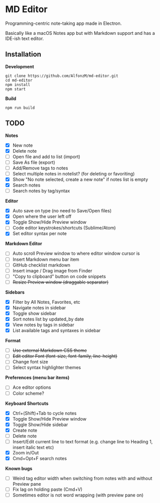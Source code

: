 MD Editor
===============

Programming-centric note-taking app made in Electron.

Basically like a macOS Notes app but with Markdown support and has a IDE-ish text editor.

## Installation

__Development__

```
git clone https://github.com/AlfonzM/md-editor.git
cd md-editor
npm install
npm start
```

__Build__

```
npm run build
```

## TODO

__Notes__
- [x] New note
- [x] Delete note
- [ ] Open file and add to list (import)
- [ ] Save As file (export)
- [ ] Add/Remove tags to notes
- [ ] Select multiple notes in notelist? (for deleting or favoriting)
- [x] Show "No note selected, create a new note" if notes list is empty
- [x] Search notes
- [ ] Search notes by tag/syntax

__Editor__
- [x] Auto save on type (no need to Save/Open files)
- [x] Open where the user left off
- [x] Toggle Show/Hide Preview window
- [ ] Code editor keystrokes/shortcuts (Sublime/Atom)
- [x] Set editor syntax per note

__Markdown Editor__
- [ ] Auto scroll Preview window to where editor window cursor is
- [ ] Insert Markdown menu bar item
- [ ] GitHub checklist markdown
- [ ] Insert image / Drag image from Finder
- [ ] "Copy to clipboard" button on code snippets
- [ ] ~~Resize Preview window (draggable separator)~~

__Sidebars__
- [x] Filter by All Notes, Favorites, etc
- [x] Navigate notes in sidebar
- [x] Toggle show sidebar
- [x] Sort notes list by updated_by date
- [x] View notes by tags in sidebar
- [x] List available tags and syntaxes in sidebar

__Format__
- [ ] ~~Use external Markdown CSS theme~~
- [ ] ~~Edit editor Font (font-size, font-family, line-height)~~
- [ ] Change font size
- [ ] Select syntax highlighter themes

__Preferences (menu bar items)__
- [ ] Ace editor options
- [ ] Color scheme?

__Keyboard Shortcuts__
- [x] Ctrl+(Shift)+Tab to cycle notes
- [x] Toggle Show/Hide Preview window
- [x] Toggle Show/Hide sidebar
- [x] Create note
- [ ] Delete note
- [ ] Insert/Edit current line to text format (e.g. change line to Heading 1, insert italic text etc)
- [x] Zoom in/Out
- [x] Cmd+Opt+F search notes

__Known bugs__
- [ ] Weird tag editor width when switching from notes with and without Preview pane
- [ ] Fix lag on holding paste (Cmd+V)
- [ ] Sometimes editor is not word wrapping (with preview pane on)